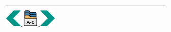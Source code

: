 
---
<!-- Navigator -->
<div>
<a href="Lecture-13.1.WebAPI.md">
    <img width=50 src="../sources/left-arrow.svg" >
</a>
<a href="README.md">
    <img width=50 src="../sources/index.svg" >
</a>
<a href="..">
    <img  width=50 src="../sources/right-arrow.svg">
    </a>
</div>
<!-- Navigator -->